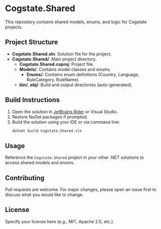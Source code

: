 # Cogstate.Shared

This repository contains shared models, enums, and logic for Cogstate projects.

## Project Structure

- **Cogstate.Shared.sln**: Solution file for the project.
- **Cogstate.Shared/**: Main project directory.
  - **Cogstate.Shared.csproj**: Project file.
  - **Models/**: Contains model classes and enums.
    - **Enums/**: Contains enum definitions (Country, Language, RuleCategory, RuleName).
  - **bin/**, **obj/**: Build and output directories (auto-generated).

## Build Instructions

1. Open the solution in [JetBrains Rider](https://www.jetbrains.com/rider/) or Visual Studio.
2. Restore NuGet packages if prompted.
3. Build the solution using your IDE or via command line:
   ```sh
   dotnet build Cogstate.Shared.sln
   ```

## Usage

Reference the `Cogstate.Shared` project in your other .NET solutions to access shared models and enums.

## Contributing

Pull requests are welcome. For major changes, please open an issue first to discuss what you would like to change.

## License

Specify your license here (e.g., MIT, Apache 2.0, etc.).

